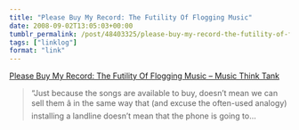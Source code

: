 ```yaml
---
title: "Please Buy My Record: The Futility Of Flogging Music"
date: 2008-09-02T13:05:03+00:00
tumblr_permalink: /post/48403325/please-buy-my-record-the-futility-of-flogging
tags: ["linklog"]
format: "link"
---
```


[Please Buy My Record: The Futility Of Flogging Music &#8211; Music Think Tank][1]

> &ldquo;Just because the songs are available to buy, doesn&rsquo;t mean we can sell them â in the same way that (and excuse the often-used analogy) installing a landline doesn&rsquo;t mean that the phone is going to&hellip;

[1]: http://www.musicthinktank.com/blog/please-buy-my-record-the-futility-of-flogging-music.html
